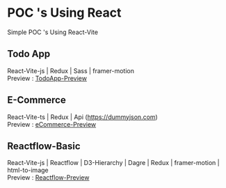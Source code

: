 # POC 's Using React
Simple POC 's Using React-Vite

## Todo App
React-Vite-js | Redux | Sass | framer-motion <br>
Preview : [TodoApp-Preview](https://todoapp-bwarlock.netlify.app/)

## E-Commerce
React-Vite-ts | Redux | Api (https://dummyjson.com) <br>
Preview : [eCommerce-Preview](https://ecommerce-bwarlock.netlify.app/)

## Reactflow-Basic
React-Vite-js | Reactflow | D3-Hierarchy | Dagre |  Redux | framer-motion | html-to-image <br>
Preview : [Reactflow-Preview](https://reactflow-bwarlock.netlify.app/)
